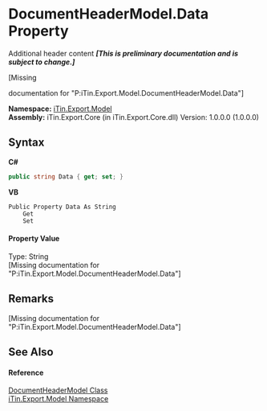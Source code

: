 # DocumentHeaderModel.Data Property 
Additional header content _**\[This is preliminary documentation and is subject to change.\]**_

\[Missing <summary> documentation for "P:iTin.Export.Model.DocumentHeaderModel.Data"\]

**Namespace:**&nbsp;<a href="ef57ffcc-e95e-b212-5a46-9aa6f5a3511f">iTin.Export.Model</a><br />**Assembly:**&nbsp;iTin.Export.Core (in iTin.Export.Core.dll) Version: 1.0.0.0 (1.0.0.0)

## Syntax

**C#**<br />
``` C#
public string Data { get; set; }
```

**VB**<br />
``` VB
Public Property Data As String
	Get
	Set
```


#### Property Value
Type: String<br />\[Missing <value> documentation for "P:iTin.Export.Model.DocumentHeaderModel.Data"\]

## Remarks
\[Missing <remarks> documentation for "P:iTin.Export.Model.DocumentHeaderModel.Data"\]

## See Also


#### Reference
<a href="f2f68490-d649-cfb1-ba27-68adaf72d28c">DocumentHeaderModel Class</a><br /><a href="ef57ffcc-e95e-b212-5a46-9aa6f5a3511f">iTin.Export.Model Namespace</a><br />
